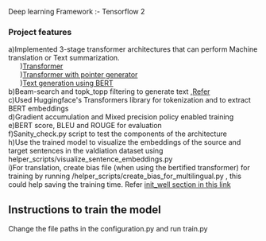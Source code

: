 Deep learning Framework :- Tensorflow 2  

### Project features   
a)Implemented 3-stage transformer architectures that can perform Machine translation or Text summarization.  
&nbsp;&nbsp;&nbsp;&nbsp;&nbsp;&nbsp;)[Transformer](https://www.tensorflow.org/tutorials/text/transformer#create_the_transformer)  
&nbsp;&nbsp;&nbsp;&nbsp;&nbsp;&nbsp;)[Transformer with pointer generator](https://arxiv.org/pdf/1902.09243v2.pdf)  
&nbsp;&nbsp;&nbsp;&nbsp;&nbsp;&nbsp;)[Text generation using BERT](https://arxiv.org/pdf/1902.09243v2.pdf)   
b)Beam-search and topk_topp filtering to generate text ,[Refer](https://huggingface.co/blog/how-to-generate)  
c)Used Huggingface's Transformers library for tokenization and to extract BERT embeddings  
d)Gradient accumulation and Mixed precision policy enabled training  
e)BERT score, BLEU and ROUGE for evaluation    
f)Sanity_check.py script to test the components of the architecture  
h)Use the trained model to visualize the embeddings of the source and target sentences in the valdiation dataset using helper_scripts/visualize_sentence_embeddings.py  
i)For translation, create bias file (when using the bertified transformer) for training by running /helper_scripts/create_bias_for_multilingual.py  ,
	this could help saving the training time. Refer [init_well section in this link](http://karpathy.github.io/2019/04/25/recipe/)
## Instructions to train the model  
Change the file paths in the configuration.py and run train.py  
